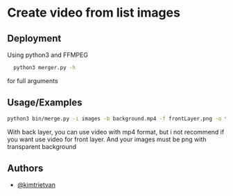 
# Create video from list images


## Deployment

Using python3 and FFMPEG 

```bash
  python3 merger.py -h
```
for full arguments 



## Usage/Examples

```bash
python3 bin/merge.py -i images -b background.mp4 -f frontLayer.png -o test.mp4 -s audio.mp3 -sl false
```
With back layer, you can use video with mp4 format, but i not recommend if you want use video for front layer. And your images must be png with transparent background
## Authors

- [@kimtrietvan](ttps://github.com/kimtrietvan)

